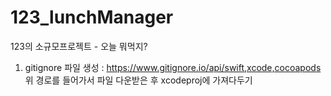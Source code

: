 # 123_lunchManager
123의 소규모프로젝트 - 오늘 뭐먹지?

1. gitignore 파일 생성 : https://www.gitignore.io/api/swift,xcode,cocoapods
 위 경로를 들어가서 파일 다운받은 후 xcodeproj에 가져다두기
